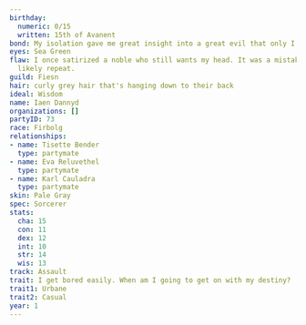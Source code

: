 ```yaml
---
birthday:
  numeric: 0/15
  written: 15th of Avanent
bond: My isolation gave me great insight into a great evil that only I can destroy.
eyes: Sea Green
flaw: I once satirized a noble who still wants my head. It was a mistake that I will
  likely repeat.
guild: Fiesn
hair: curly grey hair that's hanging down to their back
ideal: Wisdom
name: Iaen Dannyd
organizations: []
partyID: 73
race: Firbolg
relationships:
- name: Tisette Bender
  type: partymate
- name: Eva Reluvethel
  type: partymate
- name: Karl Cauladra
  type: partymate
skin: Pale Gray
spec: Sorcerer
stats:
  cha: 15
  con: 11
  dex: 12
  int: 10
  str: 14
  wis: 13
track: Assault
trait: I get bored easily. When am I going to get on with my destiny?
trait1: Urbane
trait2: Casual
year: 1
---
```

